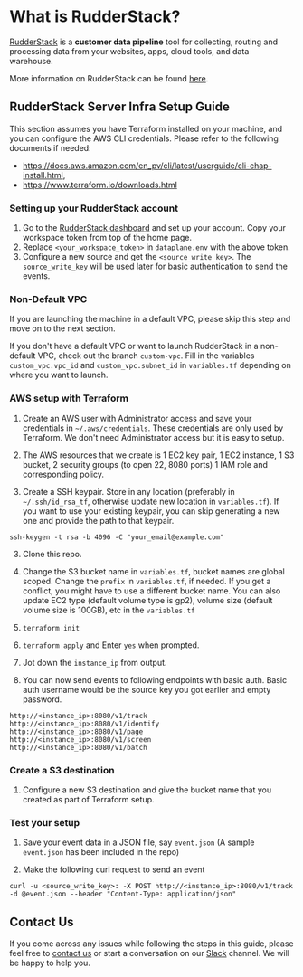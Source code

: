 # What is RudderStack?

[RudderStack](https://rudderstack.com/) is a **customer data pipeline** tool for collecting, routing and processing data from your websites, apps, cloud tools, and data warehouse.

More information on RudderStack can be found [here](https://github.com/rudderlabs/rudder-server).

## RudderStack Server Infra Setup Guide

This section assumes you have Terraform installed on your machine, and you can configure the AWS CLI credentials. Please refer to the following documents if needed:

- https://docs.aws.amazon.com/en_pv/cli/latest/userguide/cli-chap-install.html,
- https://www.terraform.io/downloads.html

### Setting up your RudderStack account


1. Go to the [RudderStack dashboard](https://app.rudderstack.com) and set up your account. Copy your workspace token from top of the home page.
2. Replace `<your_workspace_token>` in `dataplane.env` with the above token.
3. Configure a new source and get the `<source_write_key>`. The `source_write_key` will be used later for basic authentication to send the events.

### Non-Default VPC

If you are launching the machine in a default VPC, please skip this step and move on to the next section.

If you don't have a default VPC or want to launch RudderStack in a non-default VPC, check out the branch `custom-vpc`. Fill in the variables `custom_vpc.vpc_id` and `custom_vpc.subnet_id` in `variables.tf` depending on where you want to launch.

### AWS setup with Terraform 

1. Create an AWS user with Administrator access and save your credentials in `~/.aws/credentials`. These credentials are only used by Terraform. We don't need Administrator access but it is easy to setup.

2. The AWS resources that we create is 1 EC2 key pair, 1 EC2 instance, 1 S3 bucket, 2 security groups (to open 22, 8080 ports) 1 IAM role and corresponding policy.

2. Create a SSH keypair. Store in any location (preferably in `~/.ssh/id_rsa_tf`, otherwise update new location in `variables.tf`). If you want to use your existing keypair, you can skip generating a new one and provide the path to that keypair.
```
ssh-keygen -t rsa -b 4096 -C "your_email@example.com"
```

3. Clone this repo.

4. Change the S3 bucket name in `variables.tf`, bucket names are global scoped. 
Change the `prefix` in `variables.tf`, if needed. 
If you get a conflict, you might have to use a different bucket name. You can also update EC2 type (default volume type is gp2), volume size (default volume size is 100GB), etc in the `variables.tf`

5. `terraform init`

6. `terraform apply` and Enter `yes` when prompted.

7. Jot down the `instance_ip` from output.

8. You can now send events to following endpoints with basic auth. Basic auth username would be the source key you got earlier
and empty password.
```
http://<instance_ip>:8080/v1/track
http://<instance_ip>:8080/v1/identify
http://<instance_ip>:8080/v1/page
http://<instance_ip>:8080/v1/screen
http://<instance_ip>:8080/v1/batch
```


### Create a S3 destination

1. Configure a new S3 destination and give the bucket name that you created as part of Terraform setup.

### Test your setup

1. Save your event data in a JSON file, say `event.json` (A sample `event.json` has been included in the repo)

2. Make the following curl request to send an event
```
curl -u <source_write_key>: -X POST http://<instance_ip>:8080/v1/track -d @event.json --header "Content-Type: application/json"
```

## Contact Us

If you come across any issues while following the steps in this guide, please feel free to [contact us](https://rudderstack.com/contact/) or start a conversation on our [Slack](https://resources.rudderstack.com/join-rudderstack-slack) channel. We will be happy to help you.


